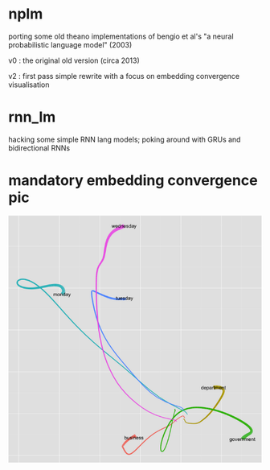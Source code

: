 # nplm

porting some old theano implementations of bengio et al's "a neural probabilistic language model" (2003)

v0 : the original old version (circa 2013)

v2 : first pass simple rewrite with a focus on embedding convergence visualisation

# rnn_lm

hacking some simple RNN lang models; poking around with GRUs and bidirectional RNNs

# mandatory embedding convergence pic

![embeddings](nplm/v0/embeddings.png?raw=true "embeddings")

